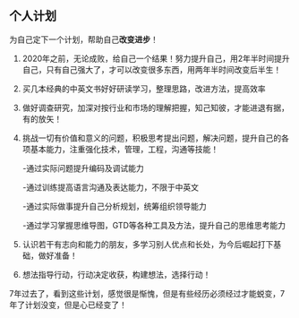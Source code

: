## 个人计划 ##

为自己定下一个计划，帮助自己**改变进步**！

1. 2020年之前，无论成败，给自己一个结果！努力提升自己，用2年半时间提升自己，只有自己强大了，才可以改变很多东西，用两年半时间改变后半生！

2. 买几本经典的中英文书好好研读学习，整理思路，改进方法，提高效率

3. 做好调查研究，加深对按行业和市场的理解把握，知己知彼，才能进退有据，有的放矢！

4. 挑战一切有价值和意义的问题，积极思考提出问题，解决问题，提升自己的各项基本能力，注重强化技术，管理，工程，沟通等技能！


	-通过实际问题提升编码及调试能力
	
	-通过训练提高语言沟通及表达能力，不限于中英文
	
	-通过实际做事提升自己分析规划，统筹组织领导能力

	-通过学习掌握思维导图，GTD等各种工具及方法，提升自己的思维思考能力
  
5. 认识若干有志向和能力的朋友，多学习别人优点和长处，为今后崛起打下基础，做好准备！

6. 想法指导行动，行动决定收获，构建想法，选择行动！

7年过去了，看到这些计划，感觉很是惭愧，但是有些经历必须经过才能蜕变，7年了计划没变，但是心已经变了！
